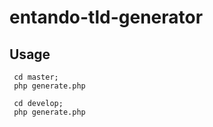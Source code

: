 # entando-tld-generator

## Usage

````
 cd master;
 php generate.php
````

````
 cd develop;
 php generate.php
````
